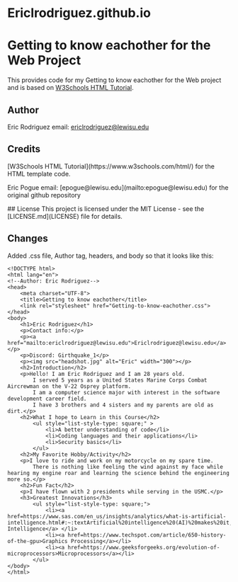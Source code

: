 # Ericlrodriguez.github.io
# Getting to know eachother for the Web Project
This provides code for my Getting to know eachother for the Web project and is based on 
[W3Schools HTML Tutorial](https://www.w3schools.com/html/). 

## Author
Eric Rodriguez email: ericlrodriguez@lewisu.edu

## Credits
<p>[W3Schools HTML Tutorial](https://www.w3schools.com/html/) for the HTML template code.</p>
<p>Eric Pogue email: [epogue@lewisu.edu](mailto:epogue@lewisu.edu) for the original github repository</p>
## License
This project is licensed under the MIT License - see the [LICENSE.md](LICENSE) file for details.

## Changes
Added .css file, Author tag, headers, and body so that it looks like this:
```
<!DOCTYPE html>
<html lang="en">
<!--Author: Eric Rodriguez-->
<head>
    <meta charset="UTF-8">
    <title>Getting to know eachother</title>
    <link rel="stylesheet" href="Getting-to-know-eachother.css">
</head>
<body>
    <h1>Eric Rodriguez</h1>
    <p>Contact info:</p>
    <p><a href="mailto:ericlrodriguez@lewisu.edu">Ericlrodriguez@lewisu.edu</a></p>
    <p>Discord: Girthquake_1</p>
    <p><img src="headshot.jpg" alt="Eric" width="300"></p>
    <h2>Introduction</h2>
    <p>Hello! I am Eric Rodriguez and I am 28 years old.
        I served 5 years as a United States Marine Corps Combat Aircrewman on the V-22 Osprey platform.
        I am a computer science major with interest in the software development career field.
        I have 3 brothers and 4 sisters and my parents are old as dirt.</p>
    <h2>What I hope to Learn in this Course</h2>
        <ul style="list-style-type: square;" >
            <li>A better understanding of code</li>
            <li>Coding languages and their applications</li>
            <li>Security basics</li>
        </ul>
    <h2>My Favorite Hobby/Activity</h2>
    <p>I love to ride and work on my motorcycle on my spare time.
        There is nothing like feeling the wind against my face while hearing my engine roar and learning the science behind the engineering more so.</p>
    <h2>Fun Fact</h2>
    <p>I have flown with 2 presidents while serving in the USMC.</p>
    <h3>Greatest Innovations</h3>
        <ul style="list-style-type: square;">
            <li><a href=https://www.sas.com/en_us/insights/analytics/what-is-artificial-intelligence.html#:~:textArtificial%20intelligence%20(AI)%20makes%20it,learning%20and%20natural%20language%20processing.>Artificial Intelligence</a> </li>
            <li><a href=https://www.techspot.com/article/650-history-of-the-gpu>Graphics Processing</a></li>
            <li><a href=https://www.geeksforgeeks.org/evolution-of-microprocessors>Microprocessors</a></li>
        </ul>
</body>
</html>
